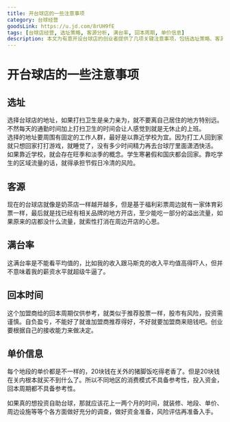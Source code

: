 ```yaml
---
title: 开台球店的一些注意事项
category: 台球经营
goodsLink: https://u.jd.com/8rUH9fE
tags: [台球店经营, 选址策略, 客源分析, 满台率, 回本周期, 单价信息]
description: 本文为有意开设台球店的创业者提供了几项关键注意事项，包括选址策略、客源分析、满台率的理解、回本周期的考量以及单价信息的处理。强调了选择靠近学校等有固定人群的地方作为店铺位置的重要性，同时指出了旺季与淡季的影响。文中还提醒投资者注意市场竞争状况，并建议在已有品牌附近开店以利用溢出流量。对于满台率和回本周期，作者强调不应过分依赖平均值或加盟商提供的数据，而应进行独立的风险评估和市场调研。此外，不同地区的消费水平差异大，需根据具体情况做出投资决策。适合计划进入台球娱乐行业的创业者阅读。
---
```

# 开台球店的一些注意事项

## 选址

选择台球店的地址，如果打扫卫生是亲力亲为，就不要离自己居住的地方特别远。不然每天的通勤时间加上打扫卫生的时间会让人感觉到就是无休止的上班。  
选择的地址要周围有固定的工作人群，最好是以靠近学校为宜。因为打工人回到家就只想回家打打游戏，就睡觉了，没有多少时间精力再去台球厅里面潇洒快活。
如果靠近学校，就会存在旺季和淡季的概念。学生寒暑假和国庆都会回家。靠吃学生的区域流量的话，就得承担节假日冷清的风险。  

## 客源
现在的台球店就像是奶茶店一样越开越多，但是基于福利彩票周边就有一家体育彩票一样，最后就是找已经有相关品牌的地方开店，至少能吃一部分的溢出流量，如果原来的店都没什么流量，就索性打消在周边开店的心思。

## 满台率
这满台率是不能看平均值的，比如我的收入跟马斯克的收入平均值高得吓人，但并不意味着我的薪资水平就超级牛逼了。

## 回本时间
这个加盟商给的回本周期仅供参考，就类似于推荐股票一样，股市有风险，投资需谨慎。自负盈亏，不能好了就谁加盟商推荐得好，不好就要加盟商来赔钱吧。创业要根据自己的接收能力来做决定。  

## 单价信息

每个地段的单价都是不一样的，20块钱在关外的猪脚饭吃得老香了。但是20块钱在关内根本就买不到什么了。所以不同地区的消费模式不具备参考性，投入资金，回本周期都不具备参考性。

如果真的想投资自助台球，那就应该花上一两个月的时间，就装修、地段、单价、周边设施等等个各方面做好充分的调查，做好资金准备，风险评估再准备入手。
